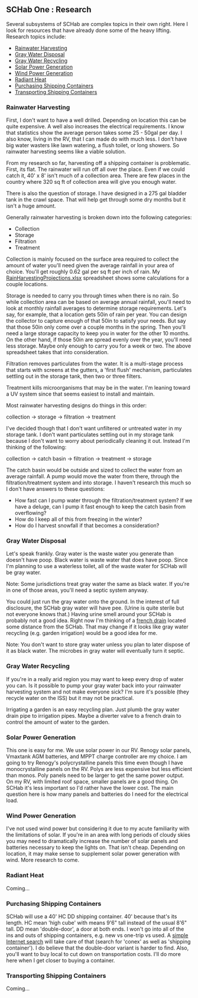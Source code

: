## SCHab One : Research

Several subsystems of SCHab are complex topics in their own right.  Here I look for resources that have already done some of the heavy lifting.  Research topics include:

* [Rainwater Harvesting](#rainwaterharvesting)
* [Gray Water Disposal](#greywaterdisposal)
* [Gray Water Recycling](#greywaterrecycling)
* [Solar Power Generation](#solarpower)
* [Wind Power Generation](#windpower)
* [Radiant Heat](#radiantheat)
* [Purchasing Shipping Containers](#scpurchase)
* [Transporting Shipping Containers](#sctransport)

### Rainwater Harvesting<a name='rainwaterharvesting'></a>

First, I don't want to have a well drilled.  Depending on location this can be quite expensive.  A well also increases the electrical requirements.  I know that statistics show the average person takes some 25 - 50gal per day.  I also know, living in the RV, that I can made do with much less.  I don't have big water wasters like lawn watering, a flush toilet, or long showers.  So rainwater harvesting seems like a viable solution.

From my research so far, harvesting off a shipping container is problematic.  First, its flat.  The rainwater will run off all over the place.  Even if we could catch it, 40' x 8' isn't much of a collection area.  There are few places in the country where 320 sq ft of collection area will give you enough water.

There is also the question of storage.  I have designed in a 275 gal bladder tank in the crawl space.  That will help get through some dry months but it isn't a huge amount.

Generally rainwater harvesting is broken down into the following categories:

* Collection
* Storage
* Filtration
* Treatment

Collection is mainly focused on the surface area required to collect the amount of water you'll need given the average rainfall in your area of choice.  You'll get roughly 0.62 gal per sq ft per inch of rain.  My [RainHarvestingProjections.xlsx](Research\RainwaterHarvesting\RainHarvestingProjections.xlsx) spreadsheet shows some calculations for a couple locations.

Storage is needed to carry you through times when there is no rain.  So while collection area can be based on average annual rainfall, you'll need to look at monthly rainfall averages to determine storage requirements.  Let's say, for example, that a location gets 50in of rain per year.  You can design the collector to capture enough of that 50in to satisfy your needs.  But say that those 50in only come over a couple months in the spring.  Then you'll need a large storage capacity to keep you in water for the other 10 months.  On the other hand, if those 50in are spread evenly over the year, you'll need less storage.  Maybe only enough to carry you for a week or two.  The above spreadsheet takes that into consideration.

Filtration removes particulates from the water.  It is a multi-stage process that starts with screens at the gutters, a 'first flush' mechanism, particulates settling out in the storage tank, then two or three filters.

Treatment kills microorganisms that may be in the water.  I'm leaning toward a UV system since that seems easiest to install and maintain.

Most rainwater harvesting designs do things in this order:

collection -> storage -> filtration -> treatment

I've decided though that I don't want unfiltered or untreated water in my storage tank.  I don't want particulates settling out in my storage tank because I don't want to worry about periodically cleaning it out.  Instead I'm thinking of the following:

collection -> catch basin -> filtration -> treatment -> storage

The catch basin would be outside and sized to collect the water from an average rainfall.  A pump would move the water from there, through the filtration/treatment system and into storage. I haven't research this much so I don't have answers to these questions:

* How fast can I pump water through the filtration/treatment system?  If we have a deluge, can I pump it fast enough to keep the catch basin from overflowing?
* How do I keep all of this from freezing in the winter?
* How do I harvest snowfall if that becomes a consideration?

### Gray Water Disposal<a name='greywaterdisposal'></a>

Let's speak frankly.  Gray water is the waste water you generate than doesn't have poop.  Black water is waste water that does have poop.  Since I'm planning to use a waterless toilet, all of the waste water for SCHab will be gray water.  

Note: Some jurisdictions treat gray water the same as black water.  If you're in one of those areas, you'll need a septic system anyway.

You could just run the gray water onto the ground.  In the interest of full disclosure, the SCHab gray water will have pee.  (Urine is quite sterile but not everyone knows that.)  Having urine smell around your SCHab is probably not a good idea.  Right now I'm thinking of a [french drain](https://en.wikipedia.org/wiki/French_drain) located some distance from the SCHab.  That may change if it looks like gray water recycling (e.g. garden irrigation) would be a good idea for me.

Note: You don't want to store gray water unless you plan to later dispose of it as black water.  The microbes in gray water will eventually turn it septic.

### Gray Water Recycling<a name='greywaterrecycling'></a>

If you're in a really arid region you may want to keep every drop of water you can.  Is it possible to pump your gray water back into your rainwater harvesting system and not make everyone sick?  I'm sure it's possible (they recycle water on the ISS) but it may not be practical.  

Irrigating a garden is an easy recycling plan. Just plumb the gray water drain pipe to irrigation pipes.  Maybe a diverter valve to a french drain to control the amount of water to the garden.

### Solar Power Generation<a name='solarpower'></a>

This one is easy for me.  We use solar power in our RV.  Renogy solar panels, Vmaxtank AGM batteries, and MPPT charge controller are my choice.  I am going to try Renogy's polycrystalline panels this time even though I have monocrystalline panels on the RV.  Polys are less expensive but less efficient than monos.  Poly panels need to be larger to get the same power output.  On my RV, with limited roof space, smaller panels are a good thing.  On SCHab it's less important so I'd rather have the lower cost.  The main question here is how many panels and batteries do I need for the electrical load.

### Wind Power Generation<a name='windpower'></a>

I've not used wind power but considering it due to my acute familiarity with the limitations of solar.  If you're in an area with long periods of cloudy skies you may need to dramatically increase the number of solar panels and batteries necessary to keep the lights on.  That isn't cheap.  Depending on location, it may make sense to supplement solar power generation with wind.  More research to come.

### Radiant Heat<a name='radiantheat'></a>

Coming...

### Purchasing Shipping Containers<a name='scpurchase'></a>

SCHab will use a 40' HC DD shipping container. 40' because that's its length.  HC mean 'high cube' with means 9'6" tall instead of the usual 8'6" tall.  DD mean 'double-door', a door at both ends.  I won't go into all of the ins and outs of shipping containers, e.g. new vs one-trip vs used.  A [simple Internet search](https://duckduckgo.com/?q=shipping+or+conex+containers) will take care of that (search for 'conex' as well as 'shipping container').  I do believe that the double-door variant is harder to find.  Also, you'll want to buy local to cut down on transportation costs.  I'll do more here when I get closer to buying a container.

### Transporting Shipping Containers<a name='sctransport'></a>

Coming...

